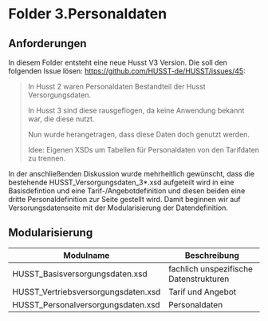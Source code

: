 # Folder 3.Personaldaten

## Anforderungen

In diesem Folder entsteht eine neue Husst V3 Version.
Die soll den folgenden Issue lösen: https://github.com/HUSST-de/HUSST/issues/45:

>In Husst 2 waren Personaldaten Bestandteil der Husst Versorgungsdaten.
>
>In Husst 3 sind diese rausgeflogen, da keine Anwendung bekannt war, die diese nutzt.
>
>Nun wurde herangetragen, dass diese Daten doch genutzt werden.
>
>Idee: Eigenen XSDs um Tabellen für Personaldaten von den Tarifdaten zu trennen.

In der anschließenden Diskussion wurde mehrheitlich gewünscht, dass die bestehende HUSST_Versorgungsdaten_3*.xsd aufgeteilt wird in eine Basisdefintion und eine Tarif-/Angebotdefinition und diesen beiden eine dritte Personaldefinition zur Seite gestellt wird. Damit beginnen wir auf Versorungsdatenseite mit der Modularisierung der Datendefinition.

## Modularisierung 

|Modulname|Beschreibung|
|---------|------------|
|HUSST_Basisversorgungsdaten<Versionskennung>.xsd| fachlich unspezifische Datenstrukturen |
|HUSST_Vertriebsversorgungsdaten<Versionskennung>.xsd| Tarif und Angebot |
|HUSST_Personalversorgungsdaten<Versionskennung>.xsd| Personaldaten |
